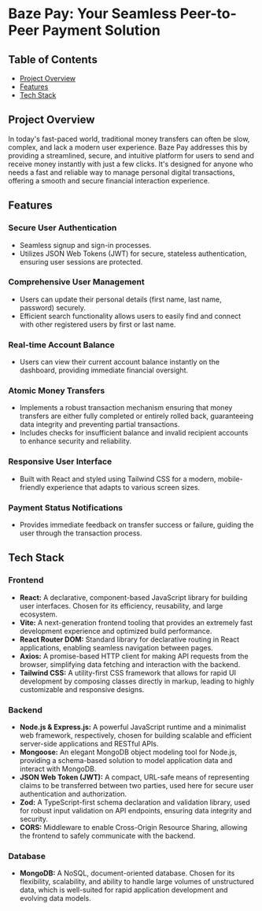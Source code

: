 # Baze Pay: Your Seamless Peer-to-Peer Payment Solution

## Table of Contents
- [Project Overview](#project-overview)
- [Features](#features)
- [Tech Stack](#tech-stack)

## Project Overview

In today's fast-paced world, traditional money transfers can often be slow, complex, and lack a modern user experience. Baze Pay addresses this by providing a streamlined, secure, and intuitive platform for users to send and receive money instantly with just a few clicks. It's designed for anyone who needs a fast and reliable way to manage personal digital transactions, offering a smooth and secure financial interaction experience.

## Features

### Secure User Authentication
- Seamless signup and sign-in processes.
- Utilizes JSON Web Tokens (JWT) for secure, stateless authentication, ensuring user sessions are protected.

### Comprehensive User Management
- Users can update their personal details (first name, last name, password) securely.
- Efficient search functionality allows users to easily find and connect with other registered users by first or last name.

### Real-time Account Balance
- Users can view their current account balance instantly on the dashboard, providing immediate financial oversight.

### Atomic Money Transfers
- Implements a robust transaction mechanism ensuring that money transfers are either fully completed or entirely rolled back, guaranteeing data integrity and preventing partial transactions.
- Includes checks for insufficient balance and invalid recipient accounts to enhance security and reliability.

### Responsive User Interface
- Built with React and styled using Tailwind CSS for a modern, mobile-friendly experience that adapts to various screen sizes.

### Payment Status Notifications
- Provides immediate feedback on transfer success or failure, guiding the user through the transaction process.

## Tech Stack

### Frontend
- **React:** A declarative, component-based JavaScript library for building user interfaces. Chosen for its efficiency, reusability, and large ecosystem.
- **Vite:** A next-generation frontend tooling that provides an extremely fast development experience and optimized build performance.
- **React Router DOM:** Standard library for declarative routing in React applications, enabling seamless navigation between pages.
- **Axios:** A promise-based HTTP client for making API requests from the browser, simplifying data fetching and interaction with the backend.
- **Tailwind CSS:** A utility-first CSS framework that allows for rapid UI development by composing classes directly in markup, leading to highly customizable and responsive designs.

### Backend
- **Node.js & Express.js:** A powerful JavaScript runtime and a minimalist web framework, respectively, chosen for building scalable and efficient server-side applications and RESTful APIs.
- **Mongoose:** An elegant MongoDB object modeling tool for Node.js, providing a schema-based solution to model application data and interact with MongoDB.
- **JSON Web Token (JWT):** A compact, URL-safe means of representing claims to be transferred between two parties, used here for secure user authentication and authorization.
- **Zod:** A TypeScript-first schema declaration and validation library, used for robust input validation on API endpoints, ensuring data integrity and security.
- **CORS:** Middleware to enable Cross-Origin Resource Sharing, allowing the frontend to safely communicate with the backend.

### Database
- **MongoDB:** A NoSQL, document-oriented database. Chosen for its flexibility, scalability, and ability to handle large volumes of unstructured data, which is well-suited for rapid application development and evolving data models.
